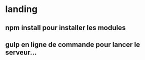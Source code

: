 # landing


## npm install pour installer les modules

## gulp en ligne de commande pour lancer le serveur...